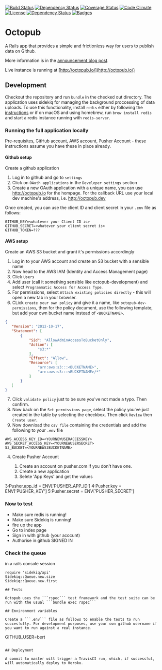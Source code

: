 [![Build Status](http://img.shields.io/travis/theodi/octopub.svg)](https://travis-ci.org/theodi/octopub)
[![Dependency Status](http://img.shields.io/gemnasium/theodi/octopub.svg)](https://gemnasium.com/theodi/octopub)
[![Coverage Status](http://img.shields.io/coveralls/theodi/octopub.svg)](https://coveralls.io/r/theodi/octopub)
[![Code Climate](http://img.shields.io/codeclimate/github/theodi/octopub.svg)](https://codeclimate.com/github/theodi/octopub)
[![License](http://img.shields.io/:license-mit-blue.svg)](http://theodi.mit-license.org)
[![Dependency Status](https://dependencyci.com/github/theodi/octopub/badge)](https://dependencyci.com/github/theodi/octopub)
[![Badges](http://img.shields.io/:badges-7/7-ff6799.svg)](https://github.com/badges/badgerbadgerbadger)

# Octopub

A Rails app that provides a simple and frictionless way for users to publish data on Github.

More information is in the [announcement blog post](http://theodi.org/blog/removing-barriers-to-publishing-open-data).

Live instance is running at [http://octopub.io/](http://octopub.io/)

## Development

Checkout the repository and run ```bundle``` in the checked out directory.
The application uses sidekiq for managing the background proccessing of data uploads. To use this functionality, install ```redis``` either by following the [instructions](https://redis.io/topics/quickstart) or if on macOS and using homebrew, run ```brew install redis``` and start a redis instance running with ```redis-server```.

### Running the full application locally

Pre-requisites, GitHub account, AWS account, Pusher Account - these instructions assume you have these in place already.

#### Github setup 

Create a github application

1. Log in to github and go to ```settings```
2. Click on ```OAuth applications``` in the ```Developer settings``` section
3. Create a new OAuth application with a unique name, you can use http://octopub.io for the hompage. 
For the callback URL use your local dev machine's address, i.e. http://octopub.dev
   
Once created, you can use the client ID and client secret in your ```.env``` file as follows:
 
 ```
GITHUB_KEY=<whatever your Client ID is>
GITHUB_SECRET=<whatever your client secret is>
GITHUB_TOKEN=???
```

#### AWS setup
  
Create an AWS S3 bucket and grant it's permissions accordingly

1. Log in to your AWS account and create an S3 bucket with a sensible name
2. Now head to the AWS IAM (Identity and Access Management page)
3. Click ```Users```
4. Add user (call it something sensible like octopub-development) and select ```Programmatic Access for Access Type```.
5. For permissions, select ```Attach existing policies directly``` - this will open a new tab in your browser.
6. CLick ```create your own policy``` and give it a name, like ```octopub-dev-permissions```, then for the policy document, use the following template, but add your own bucket name instead of ```<BUCKETNAME>```.
 ```json
{
    "Version": "2012-10-17",
    "Statement": [
        {
            "Sid": "AllowAdminAccessToBucketOnly",
            "Action": [
                "s3:*"
            ],
            "Effect": "Allow",
            "Resource": [
                "arn:aws:s3:::<BUCKETNAME>",
                "arn:aws:s3:::<BUCKETNAME>/*"
            ]
        }
    ]
}
```
7. Click ```validate policy``` just to be sure you've not made a typo. Then confirm.
8. Now back on the ```Set permissions page```, select the policy you've just created in the table by selecting the checkbox. Then click ```Review``` then ```Create user```.
9. Now download the ```csv file``` containing the credentials and add the following to your ```.env``` file

```
AWS_ACCESS_KEY_ID=<YOURNEWUSERACCESSKEY>
AWS_SECRET_ACCESS_KEY=<YOURNEWUSERSECRET>
S3_BUCKET=<YOURNEWS3BUCKETNAME>
```
  
 4. Create Pusher Account
 
 	1. Create an account on pusher.com if you don't have one.
    2. Create a new application
    3. Selete 'App Keys' and get the values
  

3:Pusher.app_id = ENV['PUSHER_APP_ID']
4:Pusher.key = ENV['PUSHER_KEY']
5:Pusher.secret = ENV['PUSHER_SECRET']


   
### Now to test

* Make sure redis is running!
* Make sure Sidekiq is running!
* fire up the app
* Go to index page
* Sign in with github (your acocunt)
* Authorise in github
SIGNED IN

### Check the queue

in a rails console session 

```
require 'sidekiq/api'
Sidekiq::Queue.new.size
Sidekiq::Queue.new.first

## Tests

Octopub uses the ```rspec``` test framework and the test suite can be run with the usual ```bundle exec rspec```

## Environment variables

Create a ```.env``` file as follows to enable the tests to run succesfully. For development purposes, use your own github username if you want to run against a real instance.

```
GITHUB_USER=bert
```

## Deployment

A commit to master will trigger a TravisCI run, which, if successful, will automatically deploy to Heroku.
